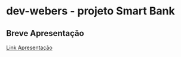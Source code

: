 # dev-webers - projeto Smart Bank

## Breve Apresentação

[Link Apresentação](https://link-url-here.org](https://www.canva.com/design/DAF1jD7QUH8/w5zcvNCYRqIpnR4JlMyLWA/view?utm_content=DAF1jD7QUH8&utm_campaign=designshare&utm_medium=link&utm_source=editor)https://www.canva.com/design/DAF1jD7QUH8/w5zcvNCYRqIpnR4JlMyLWA/view?utm_content=DAF1jD7QUH8&utm_campaign=designshare&utm_medium=link&utm_source=editor)
